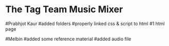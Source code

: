 # The Tag Team Music Mixer

#Prabhjot Kaur
#added folders
#properly linked css & script to html
#1 html page

#Melbin
#added some reference material
#added audio file

